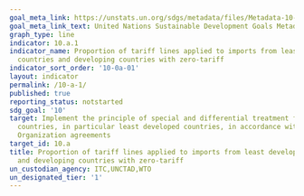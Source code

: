 ```yaml
---
goal_meta_link: https://unstats.un.org/sdgs/metadata/files/Metadata-10-0A-01.pdf
goal_meta_link_text: United Nations Sustainable Development Goals Metadata (pdf 564kB)
graph_type: line
indicator: 10.a.1
indicator_name: Proportion of tariff lines applied to imports from least developed
  countries and developing countries with zero-tariff
indicator_sort_order: '10-0a-01'
layout: indicator
permalink: /10-a-1/
published: true
reporting_status: notstarted
sdg_goal: '10'
target: Implement the principle of special and differential treatment for developing
  countries, in particular least developed countries, in accordance with World Trade
  Organization agreements
target_id: 10.a
title: Proportion of tariff lines applied to imports from least developed countries
  and developing countries with zero-tariff
un_custodian_agency: ITC,UNCTAD,WTO
un_designated_tier: '1'
---
```

